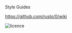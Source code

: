Style Guides

https://github.com/ruslo/0/wiki

![licence](http://www.wtfpl.net/wp-content/uploads/2012/12/wtfpl-badge-1.png)

